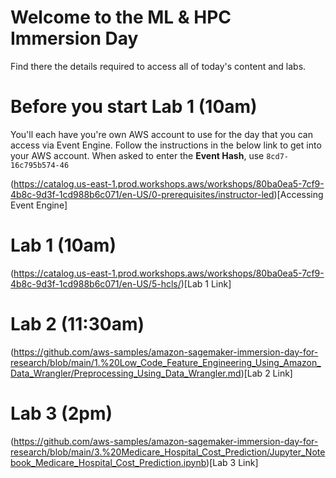 # Welcome to the ML & HPC Immersion Day

Find there the details required to access all of today's content and labs.

# Before you start Lab 1 (10am)

You'll each have you're own AWS account to use for the day that you can access via Event Engine.  Follow the instructions in the below link to get into your AWS account.  When asked to enter the **Event Hash**, use `8cd7-16c795b574-46`

(https://catalog.us-east-1.prod.workshops.aws/workshops/80ba0ea5-7cf9-4b8c-9d3f-1cd988b6c071/en-US/0-prerequisites/instructor-led)[Accessing Event Engine]

# Lab 1 (10am)

(https://catalog.us-east-1.prod.workshops.aws/workshops/80ba0ea5-7cf9-4b8c-9d3f-1cd988b6c071/en-US/5-hcls/)[Lab 1 Link]

# Lab 2 (11:30am)

(https://github.com/aws-samples/amazon-sagemaker-immersion-day-for-research/blob/main/1.%20Low_Code_Feature_Engineering_Using_Amazon_Data_Wrangler/Preprocessing_Using_Data_Wrangler.md)[Lab 2 Link]

# Lab 3 (2pm)

(https://github.com/aws-samples/amazon-sagemaker-immersion-day-for-research/blob/main/3.%20Medicare_Hospital_Cost_Prediction/Jupyter_Notebook_Medicare_Hospital_Cost_Prediction.ipynb)[Lab 3 Link]
